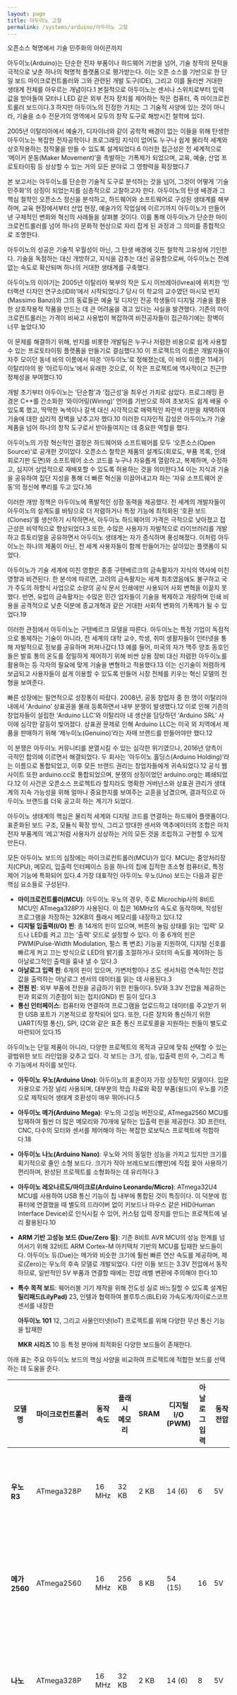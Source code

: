 ```yaml
---
layout: page
title: 아두이노 고찰
permalink: /systems/arduino/아두이노 고찰
---
```


오픈소스 혁명에서 기술 민주화의 아이콘까지


아두이노(Arduino)는 단순한 전자 부품이나 하드웨어 기판을 넘어, 기술 창작의 문턱을 극적으로 낮춘 하나의 혁명적 플랫폼으로 평가받는다. 이는 오픈 소스를 기반으로 한 단일 보드 마이크로컨트롤러와 그와 관련된 개발 도구(IDE), 그리고 이를 둘러싼 거대한 생태계 전체를 아우르는 개념이다.1 본질적으로 아두이노는 센서나 스위치로부터 입력 값을 받아들여 모터나 LED 같은 외부 전자 장치를 제어하는 작은 컴퓨터, 즉 마이크로컨트롤러 보드이다.3 하지만 아두이노의 진정한 가치는 그 기술적 사양에 있는 것이 아니라, 기술을 소수 전문가의 영역에서 모두의 창작 도구로 해방시킨 철학에 있다.

2005년 이탈리아에서 예술가, 디자이너와 같이 공학적 배경이 없는 이들을 위해 탄생한 아두이노는 복잡한 전자공학이나 프로그래밍 지식이 없어도 누구나 쉽게 물리적 세계와 상호작용하는 창작물을 만들 수 있도록 설계되었다.6 이러한 접근성은 전 세계적으로 ‘메이커 운동(Maker Movement)’을 촉발하는 기폭제가 되었으며, 교육, 예술, 산업 프로토타이핑 등 상상할 수 있는 거의 모든 분야로 그 영향력을 확장했다.7

본 보고서는 아두이노를 단순한 기술적 도구로 분석하는 것을 넘어, 그것이 어떻게 ‘기술 민주화’의 상징이 되었는지를 심층적으로 고찰하고자 한다. 아두이노의 탄생 배경과 그 핵심 철학인 오픈소스 정신을 분석하고, 하드웨어와 소프트웨어로 구성된 생태계를 해부하며, 교육 현장에서부터 산업 현장, 예술가의 작업실에 이르기까지 아두이노가 만들어낸 구체적인 변화와 혁신의 사례들을 살펴볼 것이다. 이를 통해 아두이노가 단순한 마이크로컨트롤러를 넘어 하나의 문화적 현상으로 자리 잡게 된 과정과 그 의미를 종합적으로 조명한다.


아두이노의 성공은 기술적 우월성이 아닌, 그 탄생 배경에 깃든 철학적 고유성에 기인한다. 기술을 독점하는 대신 개방하고, 지식을 감추는 대신 공유함으로써, 아두이노는 전례 없는 속도로 확산되며 하나의 거대한 생태계를 구축했다.


아두이노의 이야기는 2005년 이탈리아 북부의 작은 도시 이브레아(Ivrea)에 위치한 ‘인터랙션 디자인 연구소(IDII)’에서 시작되었다.7 당시 이 학교의 교수였던 마시모 반지(Massimo Banzi)와 그의 동료들은 예술 및 디자인 전공 학생들이 디지털 기술을 활용한 상호작용적 작품을 만드는 데 큰 어려움을 겪고 있다는 사실을 발견했다. 기존의 마이크로컨트롤러는 가격이 비싸고 사용법이 복잡하여 비전공자들이 접근하기에는 장벽이 너무 높았다.10

이 문제를 해결하기 위해, 반지를 비롯한 개발팀은 누구나 저렴한 비용으로 쉽게 사용할 수 있는 프로토타이핑 플랫폼을 만들기로 결심했다.10 이 프로젝트의 이름은 개발자들이 자주 모이던 동네 바의 이름에서 따온 ‘아두이노’로 정해졌는데, 이 바의 이름은 11세기 이탈리아의 왕 ‘아르두이노’에서 유래한 것으로, 이 작은 프로젝트에 역사적이고 친근한 정체성을 부여했다.10

개발 초기부터 아두이노는 ‘단순함’과 ‘접근성’을 최우선 가치로 삼았다. 프로그래밍 환경은 C++를 간소화한 ‘와이어링(Wiring)’ 언어를 기반으로 하여 초보자도 쉽게 배울 수 있도록 했고, 딱딱한 녹색이나 갈색 대신 시각적으로 매력적인 파란색 기판을 채택하여 기술에 대한 심리적 장벽을 낮추고자 했다.10 이러한 디자인적 감성은 아두이노가 기술 제품을 넘어 하나의 창작 도구로서 받아들여지는 데 중요한 역할을 했다.


아두이노의 가장 혁신적인 결정은 하드웨어와 소프트웨어를 모두 ‘오픈소스(Open Source)’로 공개한 것이었다. 오픈소스 철학은 제품의 설계도(회로도, 부품 목록, 인쇄회로기판 도면)와 소프트웨어 소스 코드를 누구나 자유롭게 열람하고, 복제하며, 수정하고, 심지어 상업적으로 재배포할 수 있도록 허용하는 것을 의미한다.14 이는 지식과 기술을 공유하여 집단 지성을 통해 더 빠른 혁신을 이끌어내고자 하는 ‘자유 소프트웨어 운동’의 정신에 뿌리를 두고 있다.16

이러한 개방 정책은 아두이노에 폭발적인 성장 동력을 제공했다. 전 세계의 개발자들이 아두이노의 설계도를 바탕으로 더 저렴하거나 특정 기능에 최적화된 ‘호환 보드(Clones)’를 생산하기 시작하면서, 아두이노 하드웨어의 가격은 극적으로 낮아졌고 접근성은 비약적으로 향상되었다.3 또한, 수많은 사용자가 자발적으로 라이브러리를 개발하고 튜토리얼을 공유하면서 아두이노 생태계는 자가 증식하며 풍성해졌다. 이처럼 아두이노는 하나의 제품이 아닌, 전 세계 사용자들이 함께 만들어가는 살아있는 플랫폼이 되었다.


아두이노가 기술 세계에 미친 영향은 종종 구텐베르크의 금속활자가 지식의 역사에 미친 영향과 비견된다. 한 분석에 따르면, 고려의 금속활자는 세계 최초였음에도 불구하고 국가 주도의 하향식 사업으로 소량의 공식 문서 인쇄에만 사용되어 사회 변혁을 이끌지 못했다. 반면, 유럽의 금속활자는 수많은 민간 업자들이 기술을 복제하고 개량하며 인쇄 비용을 공격적으로 낮춘 덕분에 종교개혁과 같은 거대한 사회적 변화의 기폭제가 될 수 있었다.19

이러한 관점에서 아두이노는 구텐베르크 모델을 따른다. 아두이노는 특정 기업이 독점적으로 통제하는 기술이 아니라, 전 세계의 대학 교수, 학생, 취미 생활자들이 인터넷을 통해 자발적으로 정보를 공유하며 퍼져나갔다.13 예를 들어, 미국의 자가 맥주 양조 동호인들은 발효 통의 온도를 정밀하게 제어하기 위해 비싼 상용 장비 대신 저렴한 아두이노를 활용하는 등 각자의 필요에 맞게 기술을 변형하고 적용했다.13 이는 신기술이 저렴하게 보급되고 사용자들이 쉽게 이용할 수 있도록 만들어 시장 전체를 키우는 혁신 모델의 전형을 보여준다.


빠른 성장에는 필연적으로 성장통이 따랐다. 2008년, 공동 창업자 중 한 명이 이탈리아 내에서 ‘Arduino’ 상표권을 몰래 등록하면서 내부 분쟁이 발생했다.12 이로 인해 기존의 창업자들이 설립한 ‘Arduino LLC’와 이탈리아 내 생산을 담당하던 ‘Arduino SRL’ 사이에 심각한 갈등이 빚어졌다. 상표권 문제로 인해 Arduino LLC는 미국 외 지역에서 제품을 판매하기 위해 ‘제누이노(Genuino)’라는 자매 브랜드를 만들어야만 했다.12

이 분쟁은 아두이노 커뮤니티를 분열시킬 수 있는 심각한 위기였으나, 2016년 양측이 극적인 합의에 이르면서 해결되었다. 두 회사는 ‘아두이노 홀딩스(Arduino Holding)’라는 이름으로 통합되었고, 이후 모든 브랜드 권리는 창업자들에게 귀속되었다.12 공식 웹사이트 또한 arduino.cc로 통합되었으며, 분쟁의 상징이었던 arduino.org는 폐쇄되었다.12 이 사건은 오픈소스 프로젝트라 할지라도 명확한 거버넌스와 상표권 관리가 생태계의 지속 가능성을 위해 얼마나 중요한지를 보여주는 교훈을 남겼으며, 결과적으로 아두이노 브랜드를 더욱 공고히 하는 계기가 되었다.


아두이노 생태계의 핵심은 물리적 세계와 디지털 코드를 연결하는 하드웨어 플랫폼이다. 표준화된 보드 구조, 모듈식 확장 방식, 그리고 방대한 센서와 액추에이터의 조합은 마치 전자 부품계의 ‘레고’처럼 사용자가 상상하는 거의 모든 것을 조립하고 구현할 수 있게 만든다.


모든 아두이노 보드의 심장에는 마이크로컨트롤러(MCU)가 있다. MCU는 중앙처리장치(CPU), 메모리, 입출력 인터페이스 등을 하나의 칩에 집적한 초소형 컴퓨터로, 특정 제어 기능에 특화되어 있다.4 가장 대표적인 아두이노 우노(Uno) 보드는 다음과 같은 핵심 요소들로 구성된다.

- **마이크로컨트롤러(MCU)**: 아두이노 우노의 경우, 주로 Microchip사의 8비트 MCU인 ATmega328P가 사용된다. 이 칩은 16MHz의 속도로 동작하며, 작성된 프로그램을 저장하는 32KB의 플래시 메모리를 내장하고 있다.12
- **디지털 입출력(I/O) 핀**: 총 14개의 핀이 있으며, 버튼의 눌림 상태를 읽는 ‘입력’ 모드나 LED를 켜고 끄는 ‘출력’ 모드로 설정할 수 있다. 이 중 6개의 핀은 PWM(Pulse-Width Modulation, 펄스 폭 변조) 기능을 지원하여, 디지털 신호를 빠르게 켜고 끄는 방식으로 LED의 밝기를 조절하거나 모터의 속도를 제어하는 등 아날로그적인 출력을 흉내 낼 수 있다.3
- **아날로그 입력 핀**: 6개의 핀이 있으며, 가변저항이나 조도 센서처럼 연속적인 전압 값을 출력하는 아날로그 센서의 데이터를 읽는 데 사용된다.3
- **전원 핀**: 외부 부품에 전원을 공급하기 위한 핀들이다. 5V와 3.3V 전압을 제공하는 핀과 회로의 기준점이 되는 접지(GND) 핀 등이 있다.3
- **통신 인터페이스**: 컴퓨터와 연결하여 프로그램을 업로드하고 데이터를 주고받기 위한 USB 포트가 기본적으로 장착되어 있다. 또한, 다른 장치와 통신하기 위한 UART(직렬 통신), SPI, I2C와 같은 표준 통신 프로토콜을 지원하는 핀들이 별도로 마련되어 있다.15


아두이노는 단일 제품이 아니라, 다양한 프로젝트의 목적과 규모에 맞춰 선택할 수 있는 광범위한 보드 라인업을 갖추고 있다. 각 보드는 크기, 성능, 입출력 핀의 수, 그리고 특수 기능에서 차이를 보인다.

- **아두이노 우노(Arduino Uno)**: 아두이노의 표준이자 가장 상징적인 모델이다. 입문자용으로 가장 널리 사용되며, 대부분의 학습 자료와 확장 부품(쉴드)이 우노를 기준으로 제작되어 생태계 호환성이 매우 뛰어나다.5

- **아두이노 메가(Arduino Mega)**: 우노의 고성능 버전으로, ATmega2560 MCU를 탑재하여 훨씬 더 많은 메모리와 70개에 달하는 입출력 핀을 제공한다. 3D 프린터, CNC, 다수의 모터와 센서를 제어해야 하는 복잡한 로보틱스 프로젝트에 적합하다.18

- **아두이노 나노(Arduino Nano)**: 우노와 거의 동일한 성능을 가지고 있지만 크기를 획기적으로 줄인 소형 보드다. 크기가 작아 브레드보드(빵판)에 직접 꽂아 사용하기 편리하며, 완성된 프로젝트를 소형화하는 데 유리하다.3

- **아두이노 레오나르도/마이크로(Arduino Leonardo/Micro)**: ATmega32U4 MCU를 사용하여 USB 통신 기능이 칩 내부에 통합된 것이 특징이다. 이 덕분에 컴퓨터에 연결했을 때 별도의 드라이버 없이 키보드나 마우스 같은 HID(Human Interface Device)로 인식시킬 수 있어, 커스텀 입력 장치를 만드는 프로젝트에 널리 활용된다.10

- **ARM 기반 고성능 보드 (Due/Zero 등)**: 기존 8비트 AVR MCU의 성능 한계를 넘어서기 위해 32비트 ARM Cortex-M 아키텍처 기반의 MCU를 탑재한 보드들이다. 아두이노 듀(Due)는 메가와 비슷한 크기에 훨씬 빠른 연산 속도를 제공하며, 제로(Zero)는 우노의 후속 모델로 개발되었다. 다만 이들 보드는 3.3V 전압에서 동작하므로, 일반적인 5V 부품과 연결할 때에는 전압 레벨 변환에 주의해야 한다.10

- **특수 목적 보드**: 웨어러블 기기 제작을 위해 전도성 실로 바느질할 수 있도록 설계된 **릴리패드(LilyPad)** 23, 인텔과 협력하여 블루투스(BLE)와 가속도계/자이로스코프 센서를 내장한 

  **아두이노 101** 12, 그리고 사물인터넷(IoT) 프로젝트를 위해 다양한 무선 통신 기능을 탑재한 

  **MKR 시리즈** 10 등 특정 분야에 최적화된 다양한 보드들이 존재한다.

아래 표는 주요 아두이노 보드의 핵심 사양을 비교하여 프로젝트에 적합한 보드를 선택하는 데 도움을 준다.

| 모델명         | 마이크로컨트롤러 | 동작 속도 | 플래시 메모리 | SRAM   | 디지털 I/O (PWM) | 아날로그 입력 | 동작 전압 | 주요 활용 분야                              |
| -------------- | ---------------- | --------- | ------------- | ------ | ---------------- | ------------- | --------- | ------------------------------------------- |
| **우노 R3**    | ATmega328P       | 16 MHz    | 32 KB         | 2 KB   | 14 (6)           | 6             | 5V        | 입문자 교육, 표준 프로젝트, 쉴드 호환       |
| **메가 2560**  | ATmega2560       | 16 MHz    | 256 KB        | 8 KB   | 54 (15)          | 16            | 5V        | 3D 프린터, 로보틱스, 다수의 입출력 제어     |
| **나노**       | ATmega328P       | 16 MHz    | 32 KB         | 2 KB   | 14 (6)           | 8             | 5V        | 소형 프로젝트, 브레드보드 프로토타이핑      |
| **레오나르도** | ATmega32U4       | 16 MHz    | 32 KB         | 2.5 KB | 20 (7)           | 12            | 5V        | USB 키보드/마우스 제작, 커스텀 입력 장치    |
| **듀**         | AT91SAM3X8E      | 84 MHz    | 512 KB        | 96 KB  | 54 (12)          | 12            | 3.3V      | 고속 데이터 처리, 고성능 연산 필요 프로젝트 |
| **우노 R4**    | Renesas RA4M1    | 48 MHz    | 256 KB        | 32 KB  | 14 (6)           | 6             | 5V        | 고성능 연산, IoT (WiFi 모델), CAN 통신      |


아두이노의 가장 큰 장점 중 하나는 ‘쉴드(Shield)’를 통한 손쉬운 기능 확장이다. 쉴드는 특정 기능을 수행하도록 미리 설계된 회로 기판으로, 아두이노 보드의 핀 배열에 맞춰 제작되어 마치 모자를 씌우듯 보드 위에 겹쳐 꽂기만 하면 된다.15 이 방식은 복잡한 배선 작업 없이도 모터 제어, 이더넷 연결, LCD 디스플레이, GPS 수신 등 복잡한 기능을 프로젝트에 즉시 추가할 수 있게 해준다.

예를 들어, 이더넷 쉴드를 사용하면 아두이노를 인터넷에 연결하여 웹 서버를 구축하거나 원격 데이터를 수신할 수 있다.29 초보자들을 위한 ‘다기능 쉴드(Multi-function Shield)’는 LED, 버튼, 부저, 가변저항 등 자주 사용되는 부품들을 하나의 기판에 모아놓아, 별도의 부품 구매나 배선 없이도 다양한 기초 실습을 편리하게 진행할 수 있도록 돕는다.30


아두이노가 물리적 세계와 소통하는 창구는 센서와 액추에이터이다. 센서는 빛, 소리, 온도, 거리 등 주변 환경의 물리적 변화를 아두이노가 이해할 수 있는 전기 신호로 변환하는 입력 장치이며, 액추에이터는 아두이노의 전기 신호를 빛, 소리, 움직임 등 물리적 작용으로 변환하는 출력 장치이다.

- **주요 센서 (입력)**:
  - **초음파 센서**: 초음파를 발사하고 반사되어 돌아오는 시간을 측정하여 물체와의 거리를 계산한다.32
  - **온습도 센서 (DHT11/22)**: 대기 중의 온도와 습도를 측정하여 디지털 값으로 출력한다.34
  - **조도 센서 (CdS)**: 빛의 밝기에 따라 저항값이 변하는 원리를 이용하여 주변의 밝기를 감지한다.32
  - **적외선 인체 감지 센서 (PIR)**: 인체에서 방출되는 적외선의 변화를 감지하여 사람의 움직임을 파악한다.34
  - 이 외에도 가스, 터치, 소리, 가속도, 자기장 등 수많은 종류의 센서가 존재하여 프로젝트에 무한한 가능성을 더한다.
- **주요 액추에이터 (출력)**:
  - **LED (발광 다이오드)**: 가장 기본적인 출력 장치로, 빛을 내어 시각적인 정보를 전달한다.36
  - **피에조 부저**: 전기 신호를 받아 특정 주파수의 소리를 발생시켜 경고음이나 멜로디를 출력한다.32
  - **모터**:
    - **DC 모터**: 지속적인 회전 운동을 만들어낸다.
    - **서보 모터**: 0도에서 180도까지 정해진 범위 내에서 정밀한 각도 제어가 가능하다.
    - **스텝 모터**: 정해진 각도만큼 단계적으로 회전하여 매우 정밀한 위치 제어가 필요할 때 사용된다.36

이처럼 방대한 하드웨어 생태계는 표준화된 보드, 모듈화된 쉴드, 그리고 다양한 센서와 액추에이터가 유기적으로 결합된 결과물이다. 이는 복잡한 전자공학의 원리를 추상화하여 사용자가 기능적 조합에만 집중할 수 있도록 돕는, 아두이노의 접근성 철학이 물리적으로 구현된 형태라 할 수 있다.


아두이노 하드웨어가 물리적 세계와의 접점이라면, 소프트웨어는 그 하드웨어에 생명을 불어넣는 영혼이다. 아두이노의 소프트웨어 생태계는 의도적으로 단순하게 설계된 개발 환경, 직관적인 프로그래밍 구조, 그리고 복잡한 기능을 손쉽게 구현하도록 돕는 방대한 라이브러리를 통해 기술적 장벽을 허문다.


아두이노 프로그래밍의 중심에는 ‘아두이노 IDE(Integrated Development Environment, 통합 개발 환경)’가 있다. 이는 아두이노 보드에 업로드할 코드를 작성하고, 컴파일(기계어로 변환)하며, 업로드하는 전 과정을 지원하는 무료 소프트웨어 애플리케이션이다.4

전통적인 아두이노 IDE(1.x 버전)는 그 단순함으로 유명하다. 마치 간단한 메모장처럼 생긴 최소한의 인터페이스는 초보자가 프로그래밍 외적인 요소에 압도되지 않고 코드 자체에 집중할 수 있도록 배려한 설계이다.6 이 클래식 IDE는 코드 작성, 문법 오류를 확인하는 ‘확인/컴파일’, 보드에 코드를 전송하는 ‘업로드’, 그리고 아두이노 보드와 PC 간의 데이터 통신을 확인하는 ‘시리얼 모니터’ 등 핵심 기능만을 직관적으로 배치했다.38

최근에 등장한 아두이노 IDE 2.0은 이러한 단순함의 철학을 계승하면서도 전문 개발자들의 요구를 충족시키는 강력한 기능들을 대거 도입했다. 코드 자동 완성, 함수의 정의를 쉽게 찾아가는 코드 탐색, 그리고 프로그램 실행 중 변수 값을 확인하며 오류를 잡을 수 있는 실시간 디버거와 같은 고급 기능이 추가되어, 취미 수준의 프로젝트를 넘어선 복잡하고 전문적인 개발도 가능하게 되었다.40 아두이노 IDE에서 작성된 프로그램 코드는 ‘스케치(Sketch)’라고 불리는데, 이는 코딩을 딱딱한 공학적 행위가 아닌 창의적인 스케치 과정으로 여기게 하려는 의도가 담겨 있다.4


아두이노 프로그래밍 언어는 널리 사용되는 C/C++ 언어를 기반으로 하며, 이를 더 쉽게 사용할 수 있도록 몇 가지 요소를 단순화했다.4 아두이노 스케치의 가장 큰 구조적 특징은 모든 프로그램이 

`setup()`과 `loop()`라는 두 개의 필수 함수로 구성된다는 점이다.

- `void setup()`: 이 함수는 아두이노 보드에 전원이 공급되거나 리셋 버튼을 눌렀을 때 단 한 번만 실행된다. 주로 핀의 입출력 모드를 설정하거나(`pinMode()`), 시리얼 통신을 시작하는(`Serial.begin()`) 등 프로그램 실행에 필요한 초기 설정 작업을 이곳에 작성한다.38
- `void loop()`: `setup()` 함수가 한 번 실행된 후, `loop()` 함수는 전원이 꺼질 때까지 무한히 반복해서 실행된다. LED를 깜빡이거나, 센서 값을 주기적으로 읽는 등 프로그램의 핵심적인 동작은 모두 이 함수 내부에 구현된다.38

이 `setup()`과 `loop()` 구조는 임베디드 프로그래밍의 본질을 매우 직관적으로 보여주는 탁월한 교육적 설계다. 전통적인 마이크로컨트롤러 프로그래밍에서는 개발자가 직접 `main()` 함수와 무한 반복문(`while(1)`)을 구현하고 하드웨어 레지스터를 초기화하는 등 복잡한 준비 과정을 거쳐야 한다. 하지만 아두이노는 이 모든 과정을 추상화하여, 사용자에게 ‘처음에 한 번 할 일’과 ‘계속 반복할 일’이라는 두 개의 명확한 개념적 블록만을 제시한다. 이는 비전공자들이 복잡한 프로그래밍 구조에 대한 부담 없이 자신의 아이디어 구현에만 집중할 수 있도록 하는 핵심적인 장치이다.


아두이노 생태계의 강력함은 방대한 ‘라이브러리(Library)’에서 나온다. 라이브러리는 특정 하드웨어나 기능을 제어하기 위해 미리 작성된 코드의 묶음으로, 복잡한 내부 동작 원리를 알지 못해도 간단한 함수 호출만으로 해당 기능을 사용할 수 있게 해준다.47

예를 들어, 서보 모터를 1도씩 정밀하게 제어하기 위해서는 특정 주기의 PWM 신호를 생성하는 복잡한 코드가 필요하지만, 아두이노에서는 `<Servo.h>` 라이브러리를 포함하고 `myServo.write(angle);`과 같은 간단한 명령어로 이를 구현할 수 있다. 이처럼 라이브러리는 하드웨어 제어의 복잡성을 추상화하여 개발 속도를 획기적으로 단축시킨다.

아두이노 IDE에는 서보 모터, LCD, 이더넷, SD카드 등 자주 사용되는 부품을 위한 표준 라이브러리가 기본적으로 내장되어 있다.48 여기에 더해, 전 세계의 수많은 개발자가 만든 수천 개의 서드파티(3rd-party) 라이브러리가 존재하며, 이는 IDE에 내장된 ‘라이브러리 관리자’를 통해 손쉽게 검색하고 설치할 수 있다.47 통신, 센서, 디스플레이, 데이터 처리 등 거의 모든 분야를 망라하는 이 라이브러리 생태계는 아두이노가 가진 가장 큰 자산이며, 집단 지성을 통해 플랫폼이 끊임없이 발전하고 확장되게 하는 원동력이다.49


아두이노의 진정한 힘은 그것이 무엇을 할 수 있는지에 대한 무한한 가능성을 제공한다는 점에 있다. 교육 현장의 교보재에서부터 산업 현장의 시제품 제작 도구, 예술가의 표현 매체에 이르기까지, 아두이노는 다양한 분야에서 창의적인 아이디어를 현실 세계의 결과물로 전환하는 핵심적인 역할을 수행하고 있다.


아두이노는 현대 STEM(과학, 기술, 공학, 수학) 교육에서 빼놓을 수 없는 도구로 자리 잡았다. 학생들이 작성한 코드가 단순히 화면 속 변화에 그치지 않고, LED를 깜빡이게 하거나 모터를 움직이는 등 물리적인 결과로 즉시 나타나기 때문에 학습에 대한 몰입도와 흥미를 크게 높인다.9 아두이노를 활용한 프로그래밍 교육은 학생들의 창의적 문제 해결 능력을 유의미하게 향상시킨다는 연구 결과도 다수 존재한다.52 학생들은 ‘문이 열리면 불이 켜지는 조명’이나 ‘층간 소음 경보기’와 같은 실생활의 문제를 직접 정의하고, 센서와 액추에이터를 조합하여 해결책을 만들어보는 과정을 통해 컴퓨팅 사고력을 기를 수 있다.52

산업 현장에서 아두이노는 ‘신속 프로토타이핑(Rapid Prototyping)’을 위한 최고의 도구로 각광받는다. 저렴한 비용과 빠른 개발 속도 덕분에, 기업들은 본격적인 제품 개발에 앞서 아이디어를 빠르게 검증하고 사용자 피드백을 받기 위한 초기 시제품을 만드는 데 아두이노를 적극적으로 활용한다.55 예를 들어, 새로운 스마트 가전의 사용자 인터페이스(UI)를 구상할 때, 실제 제품과 유사한 버튼, LED, 스피커를 아두이노에 연결하여 사용자의 조작에 따른 피드백을 미리 테스트해볼 수 있다.57 이는 값비싼 금형 제작이나 복잡한 회로 설계에 들어가기 전에 설계상의 오류를 발견하고 개선할 기회를 제공하여 개발 비용과 시간을 크게 절감시킨다.58


아두이노는 3D 프린터, 라즈베리파이와 함께 현대 ‘메이커 운동’을 이끄는 핵심 기술이다.11 메이커 운동은 소비자가 수동적으로 제품을 구매하는 대신, 필요한 물건을 스스로 만들고 그 과정과 결과를 공유하는 문화를 의미한다. 아두이노의 개방성과 접근성은 이러한 문화가 전 세계적으로 확산되는 데 결정적인 기여를 했다.10 누구나 저렴한 비용으로 자신만의 전자기기를 만들 수 있게 되면서, 기술은 더 이상 대기업의 전유물이 아닌 개인의 창의성을 표현하는 수단이 되었다.

이러한 흐름은 예술계에도 큰 영향을 미쳤다. 미디어 아티스트들은 아두이노를 활용하여 관객의 움직임이나 소리, 혹은 인터넷의 데이터에 실시간으로 반응하는 ‘인터랙티브 아트(Interactive Art)’를 창조한다.61 예를 들어, 관객이 다가가면 로봇 팔이 움직이거나 LED 조명의 색이 변하는 작품을 통해 예술과 기술, 그리고 관객 사이의 경계를 허무는 새로운 예술적 경험을 제공한다.62 아두이노는 예술가들에게 복잡한 기술의 장벽 없이 자신의 창의적 비전을 물리적 형태로 구현할 수 있는 강력하고 직관적인 매체가 되었다.


아두이노는 단순한 교육용 도구를 넘어, 다양한 전문 분야에서 복잡한 시스템의 두뇌 역할을 수행하며 그 활용 범위를 넓혀가고 있다.

- **스마트팜(Smart Farming)**: 농업 분야에서 아두이노는 자동화된 작물 재배 시스템을 구축하는 데 사용된다. 토양 수분 센서, 온습도 센서, 조도 센서 등을 이용해 작물의 생장 환경을 실시간으로 모니터링하고, 측정된 데이터에 따라 자동으로 물을 주거나 생장 LED를 켜고 끄는 시스템을 저렴한 비용으로 구현할 수 있다.64 이는 소규모 농장이나 개인의 도시 농업에서 생산성과 효율성을 높이는 효과적인 솔루션이 된다.67
- **드론 제작(Drone Construction)**: 취미 및 연구용 드론 제작 분야에서 아두이노는 비행 컨트롤러(Flight Controller)로 활용된다. MPU-6050과 같은 가속도/자이로 센서로 기체의 자세를 파악하고, PID(비례-적분-미분) 제어라는 복잡한 알고리즘을 통해 4개의 모터 속도를 정밀하게 제어하여 안정적인 비행을 구현한다.69 이는 드론의 비행 원리를 소프트웨어 수준에서 깊이 있게 이해하는 훌륭한 학습 경험을 제공한다.71
- **3D 프린터 제어(3D Printer Control)**: 많은 DIY 3D 프린터는 아두이노 메가 보드와 RAMPS(RepRap Arduino Mega Pololu Shield)라는 전용 쉴드의 조합을 컨트롤러로 사용한다.72 아두이노 메가의 풍부한 입출력 핀은 3D 프린터의 스텝 모터, 히팅 베드, 압출기(Extruder) 등 다양한 부품을 동시에 제어하기에 충분하며, 오픈소스 펌웨어(Marlin 등)를 통해 정밀한 제어가 가능하다.72
- **실생활 프로젝트(Practical Life Projects)**: 이 외에도 원격으로 조명을 제어하는 스위치, 정해진 시간에 약을 알려주는 스마트 알약 정리기, 자동으로 식물에 물을 주는 시스템 등 실생활의 불편함을 해결하는 수많은 창의적인 프로젝트들이 아두이노를 통해 구현되고 있다.76

이처럼 아두이노의 범용성은 ‘센서로 감지하고 액추에이터로 반응한다’는 물리 컴퓨팅의 핵심 원리가 얼마나 다양한 분야에 적용될 수 있는지를 명확히 보여준다. 단순하고 제약이 있는 도구가 오히려 여러 분야 전문가들의 창의성과 결합하여, 전문화된 고가의 장비로는 상상하기 어려웠던 새로운 융합과 혁신을 낳고 있는 것이다.


아두이노는 지난 십수 년간 기술 대중화의 선봉장 역할을 해왔지만, 빠르게 변화하는 기술 환경 속에서 새로운 경쟁자들과의 경쟁, 그리고 자체적인 성능의 한계라는 도전에 직면해 있다. 아두이노는 이러한 도전에 대응하며 취미와 교육 시장을 넘어 전문 산업 영역으로의 진화를 모색하고 있다.


가장 널리 사용되는 아두이노 우노와 같은 8비트 AVR 기반 보드들은 명확한 성능상의 한계를 가지고 있다.

- **처리 속도**: 16MHz의 클럭 속도는 간단한 제어에는 충분하지만, 고속의 데이터 처리나 복잡한 연산이 필요한 작업에서는 병목 현상을 일으킬 수 있다. 프로그램의 명령어가 많아지면 클럭 주기를 모두 소모하여 입력 신호를 놓치거나 출력 타이밍이 어긋나는 문제가 발생할 수 있다.78
- **메모리(SRAM)**: 아두이노 우노의 SRAM(정적 램)은 2KB에 불과하다. SRAM은 프로그램 실행 중 변수 값을 저장하는 중요한 공간인데, 그래픽 LCD, SD카드, WiFi 모듈과 같이 메모리를 많이 사용하는 라이브러리를 추가하면 이 공간이 쉽게 고갈된다.27 SRAM 부족은 프로그램의 오작동이나 멈춤 현상으로 이어지는 가장 흔한 문제 중 하나다.78

이러한 한계를 극복하기 위해 사용자들은 다양한 하드웨어 및 소프트웨어적 전략을 사용한다.

- **하드웨어적 해결책**: 가장 직접적인 방법은 더 강력한 보드로 업그레이드하는 것이다. 더 많은 메모리가 필요하면 아두이노 메가를, 더 빠른 처리 속도가 필요하면 32비트 ARM 기반의 아두이노 듀와 같은 고성능 보드를 선택할 수 있다.78 또한, 복잡한 작업을 두 개의 아두이노에 분담시키고 I2C와 같은 통신 방식으로 서로 데이터를 주고받게 하여 시스템 전체의 부담을 줄이는 방법도 있다.81
- **소프트웨어적 해결책**: 코드를 최적화하여 메모리 사용을 줄이는 것이 중요하다. 가장 효과적인 기법 중 하나는 `PROGMEM` 지시어와 `F()` 매크로를 사용하는 것이다. 이는 프로그램 실행 중에 변하지 않는 상수 데이터(예: 시리얼 모니터에 출력할 긴 문자열)를 매우 제한적인 SRAM 대신 용량이 훨씬 큰 플래시 메모리(프로그램 저장 공간)에 저장하도록 하여 SRAM을 절약하는 방법이다.80


오늘날 메이커와 개발자들은 아두이노 외에도 강력한 대안들을 가지고 있다. 특히 라즈베리파이와 ESP32는 아두이노와 자주 비교되는 대표적인 플랫폼이다.

- **아두이노 vs. 라즈베리파이**: 이는 ‘마이크로컨트롤러(MCU)’와 ‘싱글 보드 컴퓨터(SBC)’의 근본적인 차이에 대한 비교다.
  - **아두이노(MCU)**: 운영체제(OS) 없이 펌웨어가 하드웨어를 직접 제어한다. 실시간으로 센서 값을 읽고 모터를 정밀하게 제어하는 등 단순하고 반복적인 제어 작업에 최적화되어 있다. 전력 소모가 매우 적어 배터리로 장시간 구동하는 프로젝트에 유리하다.84
  - **라즈베리파이(SBC)**: 리눅스(Linux)라는 완전한 운영체제를 실행하는 초소형 컴퓨터다. 웹 서버 구동, 비디오 스트리밍, 이미지 처리, 인공지능 연산 등 고성능 컴퓨팅이 필요한 복잡한 작업에 적합하다. 하지만 OS를 구동하기 때문에 실시간 정밀 제어가 어렵고 전력 소모가 크다.87
- **아두이노 vs. ESP32**: 이는 같은 마이크로컨트롤러 범주 내에서의 성능 및 기능 비교다.
  - **ESP32**: 아두이노 우노보다 훨씬 빠른 듀얼 코어 프로세서와 풍부한 메모리를 갖추고 있으며, 무엇보다 WiFi와 블루투스 기능이 칩에 기본적으로 내장되어 있어 IoT 프로젝트에 압도적으로 유리하다.18 가격 또한 아두이노와 비슷하거나 저렴하여 ‘가성비’가 뛰어나다. 아두이노 IDE를 통해 프로그래밍할 수 있다는 점도 큰 장점이다. 다만, 3.3V 로직 레벨에서 동작하기 때문에 5V 기반의 센서나 부품과 연결할 때 주의가 필요하다.92

각 플랫폼의 특성과 적합한 활용 분야는 아래 표와 같이 요약할 수 있다.

| 구분               | 아두이노 우노                    | 라즈베리파이 4                     | ESP32                                         |
| ------------------ | -------------------------------- | ---------------------------------- | --------------------------------------------- |
| **장치 유형**      | 마이크로컨트롤러 (MCU)           | 싱글 보드 컴퓨터 (SBC)             | 마이크로컨트롤러 (MCU)                        |
| **운영체제**       | 없음 (펌웨어)                    | 있음 (Linux 기반)                  | 없음 (FreeRTOS 지원)                          |
| **성능**           | 낮음 (8-bit, 16MHz)              | 높음 (64-bit Quad-core)            | 중간-높음 (32-bit Dual-core)                  |
| **연결성**         | 기본 통신 (UART, SPI, I2C)       | WiFi, Bluetooth, Ethernet, USB     | **WiFi, Bluetooth 내장**                      |
| **전력 소모**      | 매우 낮음                        | 높음                               | 낮음 (딥 슬립 모드 지원)                      |
| **프로그래밍**     | Arduino IDE (C++)                | 다양한 언어 (Python, C++ 등)       | Arduino IDE, ESP-IDF 등                       |
| **주요 활용 분야** | 실시간 제어, 센서 네트워크, 교육 | 웹 서버, 미디어 센터, AI, 데스크톱 | **IoT 장치**, 무선 센서 노드, 저전력 프로젝트 |


아두이노는 이러한 도전에 맞서 단순한 취미용 플랫폼을 넘어 전문 산업 시장으로의 확장을 적극적으로 추진하고 있다.

- **아두이노 프로(Arduino Pro)**: 포르텐타(Portenta), 옵타(Opta)와 같은 ‘프로’ 라인업은 산업용 환경의 요구사항을 충족시키기 위해 설계된 고성능, 고신뢰성 보드들이다. 이들은 강력한 프로세서, 다양한 산업용 통신 프로토콜 지원, 향상된 보안 기능을 갖추고 있어 공장 자동화, 예방 정비, 스마트 빌딩과 같은 전문 분야에 적용될 수 있다.94
- **아두이노 IoT 클라우드(Arduino IoT Cloud)**: 사물인터넷(IoT) 장치를 쉽게 개발하고 관리할 수 있도록 지원하는 클라우드 플랫폼이다. 사용자는 복잡한 네트워크 프로그래밍 없이도 자신의 아두이노 보드를 클라우드에 연결하고, 웹 대시보드를 통해 원격으로 데이터를 모니터링하거나 장치를 제어할 수 있다. 이는 ESP32의 강점인 연결성을 아두이노 생태계 내에서 손쉽게 구현할 수 있도록 지원하는 전략적 서비스다.94
- **타이니ML(TinyML, Tiny Machine Learning)**: 아두이노는 저전력 마이크로컨트롤러에서 머신러닝 모델을 실행하는 ‘타이니ML’ 분야의 핵심 플랫폼으로 부상하고 있다. 특히 가속도, 자이로, 마이크 등 다양한 센서가 내장된 ‘아두이노 나노 33 BLE 센스’ 보드는 텐서플로우 라이트(TensorFlow Lite)를 이용하여 음성 명령 인식, 동작 감지 등 엣지(Edge) AI 기능을 구현하는 데 널리 사용된다.97

이러한 움직임은 아두이노가 자신의 정체성을 잃지 않으면서도 시대의 변화에 성공적으로 적응하고 있음을 보여준다. 입문자를 위한 우노 보드의 단순성과 접근성을 유지하는 동시에, 전문가와 산업 시장을 위한 고성능 ‘프로’ 라인업과 IoT, AI와 같은 최신 기술 트렌드를 적극적으로 수용하는 투트랙 전략을 통해 아두이노는 그 생태계의 지속 가능성을 확보하고 미래 기술 환경에서의 영향력을 계속해서 확장해 나가고 있다.


아두이노에 대한 본 고찰은 이 작은 파란색 보드가 단순한 전자 부품의 집합체가 아니라, 기술과 사회의 관계를 재정의한 하나의 문화적 현상임을 명확히 보여준다. 이탈리아의 한 디자인 스쿨에서 비전공자들을 위한 교육용 도구로 시작된 아두이노는 7, 오픈소스라는 강력한 철학을 날개 삼아 전 세계로 퍼져나가며 기술 창작의 문턱을 허물었다.10

아두이노의 성공은 그것이 가장 빠르거나 강력한 하드웨어였기 때문이 아니다. 오히려 그 반대였다. 아두이노는 복잡한 기술을 의도적으로 단순화하고, 모든 설계 정보와 소프트웨어를 투명하게 공개함으로써 사용자를 수동적인 소비자에서 능동적인 창작자로 변화시켰다. `setup()`과 `loop()`라는 직관적인 프로그래밍 구조, 레고 블록처럼 기능을 확장할 수 있는 쉴드와 센서 생태계는 기술이 소수 전문가의 전유물이 아니라 누구나 아이디어를 실현할 수 있는 표현의 도구가 될 수 있음을 증명했다.

그 결과, 아두이노는 ‘메이커 운동’의 구심점이 되어 개인이 직접 자신에게 필요한 것을 만드는 DIY 문화를 부흥시켰고 11, 학생들이 코드와 현실 세계의 상호작용을 직접 체험하게 함으로써 STEM 교육의 패러다임을 바꾸었다.52 또한 예술가들에게는 새로운 상호작용의 매체를, 엔지니어들에게는 신속한 혁신의 도구를 제공하며 산업 전반에 창의적인 활력을 불어넣었다.56

물론 아두이노는 성능의 한계와 강력한 경쟁자들의 도전에 직면해 있다. 그러나 아두이노는 프로 라인업, IoT 클라우드, 타이니ML 지원 등을 통해 끊임없이 진화하며 자신의 영역을 확장하고 있다. 이는 아두이노가 단순히 과거의 유산에 머무르지 않고, 미래 기술의 흐름 속에서도 여전히 중요한 역할을 하고자 하는 의지를 보여준다.

결론적으로, 아두이노의 가장 위대한 유산은 시간이 지나면 언젠가 구식이 될 하드웨어 자체가 아니다. 그것은 기술이 폐쇄적이고 독점적일 때보다 개방되고 공유될 때 더 큰 가치를 창출할 수 있다는 것을 증명한 철학적 전환에 있다. 아두이노가 진정으로 만들어낸 것은 마이크로컨트롤러 보드가 아니라, 기술을 통해 배우고, 만들고, 공유하며 함께 성장하는 전 세계적인 창작자 커뮤니티이다. 이 커뮤니티야말로 아두이노가 기술 민주화의 아이콘으로 오래도록 기억될 이유이다.


1. 아두이노 - 위키백과, 우리 모두의 백과사전, accessed July 20, 2025, [https://ko.wikipedia.org/wiki/%EC%95%84%EB%91%90%EC%9D%B4%EB%85%B8](https://ko.wikipedia.org/wiki/아두이노)
2. ko.wikipedia.org, accessed July 20, 2025, [https://ko.wikipedia.org/wiki/%EC%95%84%EB%91%90%EC%9D%B4%EB%85%B8#:~:text=%EC%95%84%EB%91%90%EC%9D%B4%EB%85%B8(%EC%9D%B4%ED%83%88%EB%A6%AC%EC%95%84%EC%96%B4%3A%20Arduino%20%EC%95%84%EB%A5%B4,IDE)%20%EB%B0%8F%20%ED%99%98%EA%B2%BD%EC%9D%84%20%EB%A7%90%ED%95%9C%EB%8B%A4.](https://ko.wikipedia.org/wiki/아두이노#:~:text=아두이노(이탈리아어%3A Arduino 아르,IDE) 및 환경을 말한다.)
3. 아두이노(Arduino)가 뭐야? What is Arduino? - IT-G-House - 티스토리, accessed July 20, 2025, [https://it-g-house.tistory.com/entry/%EC%95%84%EB%91%90%EC%9D%B4%EB%85%B8Arduino%EA%B0%80-%EB%AD%90%EC%95%BC-What-is-Arduino](https://it-g-house.tistory.com/entry/아두이노Arduino가-뭐야-What-is-Arduino)
4. '아두이노(Arduino)'란? 5분만에 쉽게 알아보기 - 요즘IT, accessed July 20, 2025, https://yozm.wishket.com/magazine/detail/234/
5. 아두이노 기초1. 아두이노란? - 코딩런, accessed July 20, 2025, https://codingrun.com/61
6. 아두이노(Arduino)란? - 개발이 하고 싶어요 - 티스토리, accessed July 20, 2025, [https://iu-corner.tistory.com/entry/%EC%95%84%EB%91%90%EC%9D%B4%EB%85%B8Arduino%EB%9E%80](https://iu-corner.tistory.com/entry/아두이노Arduino란)
7. 스마트 과학관 사물인터넷 < 아두 이노 >, accessed July 20, 2025, https://smart.science.go.kr/upload_data/subject/iot/pdf/I_E_26.pdf
8. www.jaenung.net, accessed July 20, 2025, [https://www.jaenung.net/tree/50#:~:text=%EC%95%84%EB%91%90%EC%9D%B4%EB%85%B8%EC%9D%98%20%EC%9D%B4%EC%95%BC%EA%B8%B0%EB%8A%94%202005%EB%85%84%20%EC%9D%B4%ED%83%88%EB%A6%AC%EC%95%84%EC%9D%98%20%EC%9E%91%EC%9D%80,%EC%9D%B4%20%ED%95%84%EC%9A%94%ED%95%98%EB%8B%A4%EA%B3%A0%20%EC%83%9D%EA%B0%81%ED%96%88%EC%8A%B5%EB%8B%88%EB%8B%A4.](https://www.jaenung.net/tree/50#:~:text=아두이노의 이야기는 2005년 이탈리아의 작은,이 필요하다고 생각했습니다.)
9. 아두이노 코딩기술이 현실에 미친 영향은? - 브런치, accessed July 20, 2025, https://brunch.co.kr/@@cmFs/12
10. 아두이노의 역사와 철학: 오픈 소스 하드웨어의 선구자 - 재능넷, accessed July 20, 2025, https://www.jaenung.net/tree/50
11. 메이커 운동과 라이프 스타일 변화 - ETRI KSP, accessed July 20, 2025, https://ksp.etri.re.kr/ksp/article/file/3391.pdf
12. Arduino - 나무위키, accessed July 20, 2025, https://namu.wiki/w/Arduino
13. 아두이노의 역사와 분쟁 - Edward'sLabs, accessed July 20, 2025, https://openstory.tistory.com/143
14. 오픈소스 하드웨어, DIY 2.0을 꿈꾸다 - 공개SW 포털, accessed July 20, 2025, https://www.oss.kr/news/show/58528287-4664-416f-be3f-2ddf0443f6cc
15. 오픈소스 하드웨어란?, accessed July 20, 2025, https://dev-mystory.tistory.com/156
16. [시론] 오픈소스 하드웨어가 떠오르고 있다 | 디지털타임스, accessed July 20, 2025, https://m.dt.co.kr/contents.html?article_no=2013080502012351607019
17. 오픈소스(Open Source)란? - 평화이슈 - NEWS & INSIGHTS - 선학평화상, accessed July 20, 2025, http://sunhakpeaceprize.org/kr/news/issue.php?bgu=view&idx=889
18. [ 아두이노 강좌 ] 0. 아두이노 소개 및 보드 종류 - Larry`s coin & arduino blog, accessed July 20, 2025, https://arduinoblog.tistory.com/2
19. [테크 트렌드] 이탈리아 변방에서 시작된 '아두이노 혁명' - 매거진한경 - 한국경제, accessed July 20, 2025, https://magazine.hankyung.com/business/article/202102236828b
20. 아두이노 종류와 사용법 - 한국전자기술, accessed July 20, 2025, [https://k-rnd.com/%EC%95%84%EB%91%90%EC%9D%B4%EB%85%B8-%EC%A2%85%EB%A5%98%EC%99%80-%EC%82%AC%EC%9A%A9%EB%B2%95/](https://k-rnd.com/아두이노-종류와-사용법/)
21. [아두이노] MCU에 대해 알아보자 - velog, accessed July 20, 2025, [https://velog.io/@woo0_hooo/%EC%95%84%EB%91%90%EC%9D%B4%EB%85%B8-MCU%EC%97%90-%EB%8C%80%ED%95%B4-%EC%95%8C%EC%95%84%EB%B3%B4%EC%9E%90](https://velog.io/@woo0_hooo/아두이노-MCU에-대해-알아보자)
22. 2. 아두이노 종류 - Mechanic 공방 - 티스토리, accessed July 20, 2025, https://mechanic-workshop.tistory.com/4
23. 아두이노 보드 종류 및 비교 – 에듀아이오티 www.eduiot.kr, accessed July 20, 2025, https://eduiot.kr/arduino-comparison-guide/
24. 아두이노 종류 알아보기 - 코코아팹, accessed July 20, 2025, https://www.kocoafab.cc/tutorial/view/75
25. 아두이노 소개와 종류 - 남보공방, accessed July 20, 2025, https://makernambo.com/18
26. Arduino (r402 판) - 나무위키, accessed July 20, 2025, https://namu.wiki/w/Arduino?uuid=a4ac33b1-71eb-45ab-8d72-6573e595b4f6
27. Arduino/하드웨어 - 나무위키, accessed July 20, 2025, [https://namu.wiki/w/Arduino/%ED%95%98%EB%93%9C%EC%9B%A8%EC%96%B4](https://namu.wiki/w/Arduino/하드웨어)
28. 아두이노 쉴드(shield) - 재미있는 전기 전자 아두이노 라즈베리파이, accessed July 20, 2025, [https://funnylab.tistory.com/m/entry/%EC%95%84%EB%91%90%EC%9D%B4%EB%85%B8-%EC%89%B4%EB%93%9Cshield](https://funnylab.tistory.com/m/entry/아두이노-쉴드shield)
29. Arduino Ethernet Shield 2 - 디바이스마트, accessed July 20, 2025, https://www.devicemart.co.kr/goods/view?no=34412
30. [아두이노][쉴드] 아두이노 다기능 확장 쉴드 - 모두의 메이커, accessed July 20, 2025, [https://makerspace.steamedu123.com/entry/%EC%95%84%EB%91%90%EC%9D%B4%EB%85%B8-%EB%8B%A4%EA%B8%B0%EB%8A%A5-%ED%99%95%EC%9E%A5-%EC%89%B4%EB%93%9C](https://makerspace.steamedu123.com/entry/아두이노-다기능-확장-쉴드)
31. 아두이노 다기능 확장쉴드 사용법 알아보기 - 오마이엔지니어 - 티스토리, accessed July 20, 2025, https://rockjjy.tistory.com/2685
32. 아두이노 실습 6주차 (센서 활용하기) - NicoDora의 블로그 - 티스토리, accessed July 20, 2025, [https://nicodora.tistory.com/entry/%EC%95%84%EB%91%90%EC%9D%B4%EB%85%B8-%EC%8B%A4%EC%8A%B5-6%EC%A3%BC%EC%B0%A8-%EC%84%BC%EC%84%9C-%ED%99%9C%EC%9A%A9%ED%95%98%EA%B8%B0](https://nicodora.tistory.com/entry/아두이노-실습-6주차-센서-활용하기)
33. [아두이노기초] 거리감지 센서의 종류와 원리 | 초음파 센서, 적외선 센서, 레이저 센서, accessed July 20, 2025, https://www.youtube.com/watch?v=io7RqNrnGpI
34. 아두이노 센서 종류 알아보기 (기초센서 20종) - 개발대장 KET - 티스토리, accessed July 20, 2025, https://ket-jm.tistory.com/25
35. Arduino 아두이노 온도 습도 센서(Temperature and Humidity sensor) 종류 및 사용법, accessed July 20, 2025, [https://it-g-house.tistory.com/entry/Arduino-%EC%95%84%EB%91%90%EC%9D%B4%EB%85%B8-%EC%98%A8%EC%8A%B5%EB%8F%84-%EC%84%BC%EC%84%9CTemperature-and-Humidity-sensor-%EC%A2%85%EB%A5%98-%EB%B0%8F-%ED%8A%B9%EC%A7%95](https://it-g-house.tistory.com/entry/Arduino-아두이노-온습도-센서Temperature-and-Humidity-sensor-종류-및-특징)
36. 아두이노 센서 사용 코드 예시 - 우성이의 정리노트, accessed July 20, 2025, https://wsstudynote.tistory.com/15
37. 아두이노(arduino)란 무엇일까? 아두이노의 활용 및 종류 - 맹글짐 - 티스토리, accessed July 20, 2025, https://ronco.tistory.com/3
38. \#3. 아두이노 IDE(통합개발환경) - 코딩 이야기 - 티스토리, accessed July 20, 2025, https://hi-coding.tistory.com/9
39. 아두이노 IDE 통합개발환경이란? / 스케치 메뉴 설명서 - 맹글짐, accessed July 20, 2025, https://ronco.tistory.com/15
40. Arduino/소프트웨어 개발 환경 - 나무위키, accessed July 20, 2025, [https://namu.wiki/w/Arduino/%EC%86%8C%ED%94%84%ED%8A%B8%EC%9B%A8%EC%96%B4%20%EA%B0%9C%EB%B0%9C%20%ED%99%98%EA%B2%BD](https://namu.wiki/w/Arduino/소프트웨어 개발 환경)
41. Software - Arduino Pro Ide, accessed July 20, 2025, https://www.arduino.cc/pro/software-arduino-pro-ide/
42. The All New Arduino PRO IDE 2021 Advance Version - YouTube, accessed July 20, 2025, https://www.youtube.com/watch?v=PK7QfcdueCI
43. Arduino IDE, accessed July 20, 2025, https://www.arduino.cc/en/software
44. 아두이노 프로그래밍 - 위키백과, 우리 모두의 백과사전, accessed July 20, 2025, [https://ko.wikipedia.org/wiki/%EC%95%84%EB%91%90%EC%9D%B4%EB%85%B8_%ED%94%84%EB%A1%9C%EA%B7%B8%EB%9E%98%EB%B0%8D](https://ko.wikipedia.org/wiki/아두이노_프로그래밍)
45. 아두이노를 시작할 때 알아두면 좋은 점 - 내맘대로코딩 - 티스토리, accessed July 20, 2025, https://mywaycoding.tistory.com/40
46. 【 아두이노 쌩초보#1】 아두이노 완존 초보를 위한 강좌! #01 ( Arduino for Absolute beginner! ), accessed July 20, 2025, https://rasino.tistory.com/267
47. [아두이노] 라이브러리 추가하기 - Studying S - 티스토리, accessed July 20, 2025, https://studyingandsuccess.tistory.com/16
48. 아두이노 라이브러리의 분류 - 스터디메이크, accessed July 20, 2025, https://studymake.tistory.com/226
49. Arduino Library List - Arduino Libraries, accessed July 20, 2025, https://www.arduinolibraries.info/
50. Libraries, accessed July 20, 2025, https://docs.arduino.cc/libraries/
51. [논문]공학 프로그래밍 교육에 아두이노 활용 방안 사례 연구 - 한국과학기술정보연구원, accessed July 20, 2025, https://scienceon.kisti.re.kr/srch/selectPORSrchArticle.do?cn=JAKO201521056137551&dbt=NART
52. 아두이노를 활용한 프로그래밍 교육이 고등학생의 창의적 문제해결력에 미치는 영향* - S-Space, accessed July 20, 2025, [https://s-space.snu.ac.kr/bitstream/10371/168525/1/27%283%29-3%20%EC%9C%A4%EC%A0%95%EA%B5%AC.pdf](https://s-space.snu.ac.kr/bitstream/10371/168525/1/27(3)-3 윤정구.pdf)
53. 고등학생 대상 아두이노 활용 교육의 효과에 대한 메타분석, accessed July 20, 2025, https://koreascience.kr/article/JAKO202118742186025.pdf
54. [소프트웨어 놀이터] 아두이노로 만든 생활용품 / YTN 사이언스 - YouTube, accessed July 20, 2025, https://www.youtube.com/watch?v=cqUD7Y2Vxdg
55. 마우저, 아두이노 '포르텐타 프로토 키트 VE' 공급 - e4ds news, accessed July 20, 2025, https://www.e4ds.com/sub_view.asp?ch=34&t=0&idx=20963
56. 전문가들도 아두이노 써? 그리고, 탄탄한 이론 책 찾고 있어 : r/embedded - Reddit, accessed July 20, 2025, https://www.reddit.com/r/embedded/comments/1aj4c5m/do_professionals_use_arduino_and_also_looking_for/?tl=ko
57. 아두이노로 시작하는 UI/UX 프로토타이핑 - 브런치, accessed July 20, 2025, https://brunch.co.kr/@jinbread/63
58. I-Pi SMARC 키트로 산업용 애플리케이션의 프로토 타이핑 및 개발 속도 향상 - ADLINK Blog, accessed July 20, 2025, https://blog.adlinktech.com/kr/2020/04/24/i-pi-smarc-kit-speeds-prototyping-and-development-for-industrial-applications/
59. 마우저 일렉트로닉스, 아두이노의 '포르텐타 프로토 키트 VE' 공급, accessed July 20, 2025, [https://special.yeogie.com/faIndustry/news/274361?](https://special.yeogie.com/faIndustry/news/274361)
60. [메이커운동]DIY(Do It Yourself) 프로젝트에 도전해 보자!, accessed July 20, 2025, https://www.skcareersjournal.com/21
61. 미디어 아트 (r102 판) - 나무위키, accessed July 20, 2025, [https://namu.wiki/w/%EB%AF%B8%EB%94%94%EC%96%B4%20%EC%95%84%ED%8A%B8?rev=102](https://namu.wiki/w/미디어 아트?rev=102)
62. "Blue Boy" (아두이노, 프로세싱 기반의 게임형 미디어아트), accessed July 20, 2025, https://ldh-createworld.tistory.com/184
63. New media art - Servo Arm & LED6ea. 아두이노 & 미디 작품 만들기 - YouTube, accessed July 20, 2025, https://www.youtube.com/watch?v=qROVsZmqo1c
64. 스마트팜 - 블루이노, accessed July 20, 2025, [https://www.blueinno.co.kr/%EB%B3%B5%EC%A0%9C-%EA%B5%90%EC%9C%A1%EC%9A%A9-%EC%8A%A4%EB%A7%88%ED%8A%B8%ED%8C%9C-%EC%9D%B8%EA%B3%B5%EC%A7%80%EB%8A%A5%ED%82%A4%ED%8A%B8](https://www.blueinno.co.kr/복제-교육용-스마트팜-인공지능키트)
65. 스마트팜 인공지능 키트 - 농업의 미래를 키우다 - 크레듀랩, accessed July 20, 2025, [https://www.credulab.co.kr/%EC%8A%A4%EB%A7%88%ED%8A%B8%ED%8C%9C-%ED%82%A4%ED%8A%B8/](https://www.credulab.co.kr/스마트팜-키트/)
66. 아두이노스마트팜 8가지 실현 방법 - evan6-6 님의 블로그, accessed July 20, 2025, [https://evan6-6.tistory.com/entry/%EC%95%84%EB%91%90%EC%9D%B4%EB%85%B8%EC%8A%A4%EB%A7%88%ED%8A%B8%ED%8C%9C-8%EA%B0%80%EC%A7%80-%EC%8B%A4%ED%98%84-%EB%B0%A9%EB%B2%95](https://evan6-6.tistory.com/entry/아두이노스마트팜-8가지-실현-방법)
67. 아두이노로 스마트 팜 만들기 - velog, accessed July 20, 2025, [https://velog.io/@soo2283/%EC%95%84%EB%91%90%EC%9D%B4%EB%85%B8%EB%A1%9C-%EC%8A%A4%EB%A7%88%ED%8A%B8-%ED%8C%9C-%EB%A7%8C%EB%93%A4%EA%B8%B0](https://velog.io/@soo2283/아두이노로-스마트-팜-만들기)
68. [아두이노] 스마트팜 만들기 3, 화분에 자동으로 수분을 공급하는 스마트 화분 만들기, How to make a smart flowerpot with Arduino - YouTube, accessed July 20, 2025, https://m.youtube.com/watch?v=nBuZerdxGJ4&pp=ygUQI-yKpOuniO2KuO2ZlOu2hA%3D%3D
69. 코딩교재,코딩교육 - 잇플, accessed July 20, 2025, [https://m.itple.shop/product/%EC%95%84%EB%91%90%EC%9D%B4%EB%85%B8-%EB%93%9C%EB%A1%A0-%EB%A7%8C%EB%93%A4%EA%B3%A0-%EB%82%A0%EB%A6%AC%EA%B3%A0-%EC%A7%81%EC%A0%91-%EC%BD%94%EB%94%A9%ED%95%98%EA%B8%B0/138/](https://m.itple.shop/product/아두이노-드론-만들고-날리고-직접-코딩하기/138/)
70. [제어] 아두이노 Uno에서 드론(R1-F450) 제작 (수정중) - Daum 카페, accessed July 20, 2025, https://m.cafe.daum.net/smhan/darS/30
71. 아두이노 나노 쿼드콥터 V1 - Dongglee - 티스토리, accessed July 20, 2025, https://chigun.tistory.com/2
72. 3D프린터 키트 아두이노 메가2560 (R3) + RAMPS 1.4 + A4988 ..., accessed July 20, 2025, https://www.devicemart.co.kr/goods/view?no=15048358
73. 아두이노 메가용 (3D Printer RAMPS 1.4 Control Board for Arduino Mega) - 가치창조기술, accessed July 20, 2025, [https://m.vctec.co.kr/product/3d-%ED%94%84%EB%A6%B0%ED%84%B0-ramps-14-%EC%BB%A8%ED%8A%B8%EB%A1%A4%EB%B3%B4%EB%93%9C-%EC%95%84%EB%91%90%EC%9D%B4%EB%85%B8-%EB%A9%94%EA%B0%80%EC%9A%A9-3d-printer-ramps-14-control-board-for-a/6793/](https://m.vctec.co.kr/product/3d-프린터-ramps-14-컨트롤보드-아두이노-메가용-3d-printer-ramps-14-control-board-for-a/6793/)
74. 3D 프린터와 아두이노 | PPTX - SlideShare, accessed July 20, 2025, https://www.slideshare.net/slideshow/3d-56448363/56448363
75. RAMPS 1.4 3D 프린터 컨트롤 실드 for Arduino Mega 2560 [SZH-EKBG-037] - 디바이스마트, accessed July 20, 2025, https://www.devicemart.co.kr/goods/view?no=1327554
76. 【아두이노】 실용성이 뛰어난 실생활 활용 작품 사례 7가지 - 이지프, accessed July 20, 2025, [https://easyprogramming.tistory.com/entry/%EC%95%84%EB%91%90%EC%9D%B4%EB%85%B8-%EC%8B%A4%EC%83%9D%ED%99%9C-%ED%99%9C%EC%9A%A9-%EC%9E%91%ED%92%88-%EC%82%AC%EB%A1%80](https://easyprogramming.tistory.com/entry/아두이노-실생활-활용-작품-사례)
77. Make : 아두이노 DIY 프로젝트 - 한빛미디어, accessed July 20, 2025, https://m.hanbit.co.kr/store/books/book_view.html?p_code=B1536878550
78. Arduino 프로젝트에 대해 알아야 할 10가지 | DigiKey, accessed July 20, 2025, https://www.digikey.kr/ko/articles/10-things-to-know-before-starting-your-arduino-project
79. 아두이노보다 20배 빠른 개발 보드 - Teensy 보드 - Deal, accessed July 20, 2025, https://mech-literacy.tistory.com/191
80. 아두이노 강좌 #27 동적 메모리 용량 부족 문제 PROGMEM F() 메크로 ..., accessed July 20, 2025, https://juahnpop.tistory.com/120
81. 아두이노에서 메모리 부족으로 2대사용하고 서로 데이터 통신하기, accessed July 20, 2025, https://lemontia.tistory.com/236
82. [Arduino] 아두이노 동적 메모리 용량 부족 에러 - Miran Lee ‍, accessed July 20, 2025, https://mmirann.github.io/iot/arduino/2021/11/11/dynamicMemoryError.html
83. 아두이노 강좌 #28 2차원 배열 PROGMEM 매크로 사용 방법 - Lucy Archive - 티스토리, accessed July 20, 2025, https://juahnpop.tistory.com/121
84. 2. 아두이노와 라즈베리 파이의 차이점 - 노트, accessed July 20, 2025, https://www.dgmayor.com/167
85. 아두이노 VS 라즈베리파이 비교해보기 - 개발대장 KET, accessed July 20, 2025, https://ket-jm.tistory.com/108
86. 아두이노와 라즈베리파이의 차이 - 디자인웨일 - 티스토리, accessed July 20, 2025, [https://design-whale.tistory.com/168#:~:text=%EC%95%84%EB%91%90%EC%9D%B4%EB%85%B8%EB%8A%94%20%EB%A7%88%EC%9D%B4%ED%81%AC%EB%A1%9C%20%EC%BB%A8%ED%8A%B8%EB%A1%A4%EB%9F%AC,%ED%8C%8C%EC%9D%B4%EA%B0%80%20%EB%8D%94%20%EC%A0%81%ED%95%A9%ED%95%A9%EB%8B%88%EB%8B%A4](https://design-whale.tistory.com/168#:~:text=아두이노는 마이크로 컨트롤러,파이가 더 적합합니다)
87. design-whale.tistory.com, accessed July 20, 2025, [https://design-whale.tistory.com/168#:~:text=%EC%95%84%EB%91%90%EC%9D%B4%EB%85%B8%EB%8A%94%20%EB%A7%88%EC%9D%B4%ED%81%AC%EB%A1%9C%20%EC%BB%A8%ED%8A%B8%EB%A1%A4%EB%9F%AC,%ED%8C%8C%EC%9D%B4%EA%B0%80%20%EB%8D%94%20%EC%A0%81%ED%95%A9%ED%95%A9%EB%8B%88%EB%8B%A4.](https://design-whale.tistory.com/168#:~:text=아두이노는 마이크로 컨트롤러,파이가 더 적합합니다.)
88. 아두이노 vs 라즈베리파이, MCU vs MPU( CPU의 소형판) - 생짜 - 티스토리, accessed July 20, 2025, https://saengjja.tistory.com/389
89. 아두이노부터 시작할까, 라즈베리 파이부터 시작할까? : r/embedded - Reddit, accessed July 20, 2025, https://www.reddit.com/r/embedded/comments/17q0k88/should_i_start_with_an_arduino_or_raspberry_pi/?tl=ko
90. www.reddit.com, accessed July 20, 2025, [https://www.reddit.com/r/esp32/comments/1bhrf2d/esp32_vs_arduino/?tl=ko#:~:text=%EC%95%84%EB%91%90%EC%9D%B4%EB%85%B8%20IDE%EB%8A%94%20ESP32,%EC%B9%A9%20%EA%B0%80%EA%B2%A9%EB%8F%84%20%EB%B9%84%EC%8A%B7%ED%95%B4.](https://www.reddit.com/r/esp32/comments/1bhrf2d/esp32_vs_arduino/?tl=ko#:~:text=아두이노 IDE는 ESP32,칩 가격도 비슷해.)
91. ESP32랑 아두이노의 주요 차이점 - Reddit, accessed July 20, 2025, https://www.reddit.com/r/esp32/comments/ov9wyy/major_differences_between_esp_32_and_arduino/?tl=ko
92. ESP32 vs 아두이노 : r/esp32 - Reddit, accessed July 20, 2025, https://www.reddit.com/r/esp32/comments/1bhrf2d/esp32_vs_arduino/?tl=ko
93. [아두이노#597] 녹칸다와 함께 ESP32 개발환경을 visual studio code로 바꿔보기!(녹칸다의 아두이노 시즌2) - YouTube, accessed July 20, 2025, https://www.youtube.com/watch?v=ip-2SIK0hXY
94. Arduino - Home, accessed July 20, 2025, https://www.arduino.cc/
95. Arduino PRO - Arduino Official Store, accessed July 20, 2025, https://store.arduino.cc/collections/pro-family
96. Arduino 物聯網雲端入門|奧斯丁國際有限公司OURSTEAM Internationl, accessed July 20, 2025, https://www.oursteam.com.tw/view-resources.php?id=337
97. Day 3 - How-to Get Started with TinyML on Arduino - HackMD, accessed July 20, 2025, https://hackmd.io/@iotmic/tinymlsense
98. Get Started With Machine Learning on Arduino | Arduino ..., accessed July 20, 2025, https://docs.arduino.cc/tutorials/nano-33-ble-sense/get-started-with-machine-learning
99. Building a TinyML Application with TF Micro and SensiML - The TensorFlow Blog, accessed July 20, 2025, https://blog.tensorflow.org/2021/05/building-tinyml-application-with-tf-micro-and-sensiml.html

